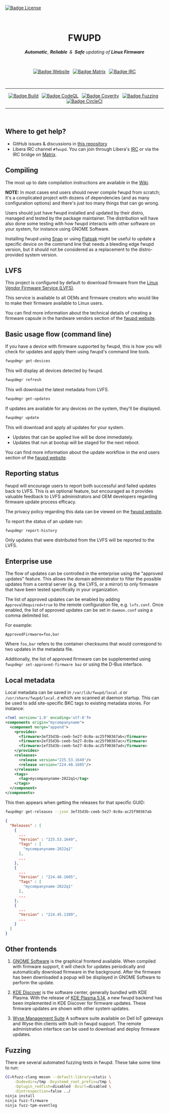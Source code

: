 
[![Badge License]][License]

<div align = center>

<br>
  
# FWUPD

***Automatic*** *, **Reliable** & **Safe** updating of* ***Linux Firmware***

<br>

[![Badge Website]][Website] 
[![Badge Matrix]][Matrix] 
[![Badge IRC]][IRC]

<br>

---

[![Badge Build]][Build Status] 
[![Badge CodeQL]][CodeQL] 
[![Badge Coverity]][Coverity] 
[![Badge Fuzzing]][Fuzzing] 
[![Badge CircleCI]][CircleCI]

---

<br>

</div>

## Where to get help?

- GitHub issues & discussions in [this repository][Repository]
- Libera IRC channel `#fwupd`.
  You can join through Libera's [IRC]
  or via the IRC bridge on [Matrix].

## Compiling

The most up to date compilation instructions are available in the [Wiki][Compiling].

**NOTE:** In most cases end users should never compile fwupd from scratch; it's a
complicated project with dozens of dependencies (and as many configuration options)
and there's just too many things that can go wrong.

Users should just have fwupd installed and updated by their distro, managed and
tested by the package maintainer.
The distribution will have also done some testing with how fwupd interacts with
other software on your system, for instance using GNOME Software.

Installing fwupd using [Snap]
or using [Flatpak] might be
useful to update a specific device on the command line that needs a bleeding
edge fwupd version, but it should not be considered as a replacement to the
distro-provided system version.

## LVFS

This project is configured by default to download firmware from the [Linux Vendor
Firmware Service (LVFS)][Website].

This service is available to all OEMs and firmware creators who would like to make
their firmware available to Linux users.

You can find more information about the technical details of creating a firmware
capsule in the hardware vendors section of the [fwupd website][Website].

## Basic usage flow (command line)

If you have a device with firmware supported by fwupd, this is how you will check
for updates and apply them using fwupd's command line tools.

```sh
fwupdmgr get-devices
```

This will display all devices detected by fwupd.

```sh
fwupdmgr refresh
```

This will download the latest metadata from LVFS.

```sh
fwupdmgr get-updates
```

If updates are available for any devices on the system, they'll be displayed.

```sh
fwupdmgr update
```

This will download and apply all updates for your system.

- Updates that can be applied live will be done immediately.
- Updates that run at bootup will be staged for the next reboot.

You can find more information about the update workflow in the end
users section of the [fwupd website][Website].

## Reporting status

fwupd will encourage users to report both successful and failed updates back
to LVFS.  This is an optional feature, but encouraged as it provides valuable
feedback to LVFS administrators and OEM developers regarding firmware update
process efficacy.

The privacy policy regarding this data can be viewed on the [fwupd website][Privacy].

To report the status of an update run:

```sh
fwupdmgr report-history
```

 Only updates that were distributed from the LVFS will be reported to the LVFS.

## Enterprise use

The flow of updates can be controlled in the enterprise using the
"approved updates" feature. This allows the domain administrator to filter
the possible updates from a central server (e.g. the LVFS, or a mirror)
to only firmware that have been tested specifically in your organization.

The list of approved updates can be enabled by adding `ApprovalRequired=true`
to the remote configuration file, e.g. `lvfs.conf`. Once enabled, the
list of approved updates can be set in `daemon.conf` using a comma delimited list.

For example:

    ApprovedFirmware=foo,bar

Where `foo,bar` refers to the container checksums that would correspond
to two updates in the metadata file.

Additionally, the list of approved firmware can be supplemented using
`fwupdmgr set-approved-firmware baz` or using the D-Bus interface.

## Local metadata

Local metadata can be saved in `/var/lib/fwupd/local.d` or `/usr/share/fwupd/local.d`
which are scanned at daemon startup. This can be used to add site-specific BKC
tags to existing metadata stores. For instance:

```xml
<?xml version='1.0' encoding='utf-8'?>
<components origin="mycompanyname">
  <component merge="append">
    <provides>
      <firmware>3ef35d3b-ceeb-5e27-8c0a-ac25f90367ab</firmware>
      <firmware>2ef35d3b-ceeb-5e27-8c0a-ac25f90367ac</firmware>
      <firmware>1ef35d3b-ceeb-5e27-8c0a-ac25f90367ad</firmware>
    </provides>
    <releases>
      <release version="225.53.1649"/>
      <release version="224.48.1605"/>
    </releases>
    <tags>
      <tag>mycompanyname-2022q1</tag>
    </tags>
  </component>
</components>
```

This then appears when getting the releases for that specific GUID:

```sh
fwupdmgr get-releases --json 3ef35d3b-ceeb-5e27-8c0a-ac25f90367ab
```

```json
{
  "Releases" : [
    {
      ...
      "Version" : "225.53.1649",
      "Tags" : [
        "mycompanyname-2022q1"
      ],
      ...
    },
    {
      ...
      "Version" : "224.48.1605",
      "Tags" : [
        "mycompanyname-2022q1"
      ],
      ...
    },
    {
      ...
      "Version" : "224.45.1389",
      ...
    }
  ]
}
```

## Other frontends

1. [GNOME Software][Gnome] is the graphical
 frontend available. When compiled with firmware support, it will check for
 updates periodically and automatically download firmware in the background.
 After the firmware has been downloaded a popup will be displayed in GNOME
 Software to perform the update.

2. [KDE Discover][Discover] is the software center,
 generally bundled with KDE Plasma. With the release of
 [KDE Plasma 5.14][Plasma],
 a new fwupd backend has been implemented in KDE Discover for firmware updates.
 These firmware updates are shown with other system updates.

3. [Wyse Management Suite][Wyse]
 A software suite available on Dell IoT gateways and Wyse thin clients with built-in fwupd support.
 The remote administration interface can be used to download and deploy firmware
 updates.

## Fuzzing

There are several automated fuzzing tests in fwupd. These take some time to run:

```sh
CC=hfuzz-clang meson --default-library=static \
    -Dudevdir=/tmp -Dsystemd_root_prefix=/tmp \
    -Dplugin_redfish=disabled -Dcurl=disabled \
    -Dintrospection=false ../
ninja install
ninja fuzz-firmware
ninja fuzz-tpm-eventlog
```
    

<!----------------------------------------------------------------------------->

[Compiling]: https://github.com/fwupd/fwupd/wiki/Compilation
[Flatpak]: https://github.com/fwupd/fwupd/wiki/fwupd-flatpak
[Snap]: https://github.com/fwupd/fwupd/wiki/fwupd-snap

[Repository]: https://github.com/fwupd/fwupd
[Privacy]: https://fwupd.org/privacy
[Website]: https://fwupd.org/
[Matrix]: https://matrix.to/#/#fwupd:libera.chat
[IRC]: https://libera.chat/

[Discover]: https://userbase.kde.org/Discover
[Plasma]: https://www.kde.org/announcements/plasma-5.14.0.php
[Gnome]: https://wiki.gnome.org/Apps/Software
[Wyse]: https://www.dell.com/en-us/work/shop/wyse-endpoints-and-software/wyse-management-suite/spd/wyse-wms

[License]: COPYING

<!----------------------------------{ Badges }--------------------------------->

[Badge Build]: https://github.com/fwupd/fwupd/actions/workflows/main.yml/badge.svg
[Badge CodeQL]: https://github.com/fwupd/fwupd/actions/workflows/codeql-analysis.yml/badge.svg
[Badge Fuzzing]: https://oss-fuzz-build-logs.storage.googleapis.com/badges/fwupd.svg
[Badge CircleCI]: https://circleci.com/gh/fwupd/fwupd/tree/main.svg?style=svg
[Badge Coverity]: https://scan.coverity.com/projects/10744/badge.svg

[Badge License]: https://img.shields.io/badge/License-LGPL_v2.1-blue.svg?style=for-the-badge

[Badge Website]: https://img.shields.io/badge/Webstite-2c7be5?style=for-the-badge
[Badge Matrix]: https://img.shields.io/badge/Matrix-0dbd8b?style=for-the-badge
[Badge IRC]: https://img.shields.io/badge/IRC-Libera-ff55dd?style=for-the-badge

<!----------------------------------{ Status }--------------------------------->

[Build Status]: https://github.com/fwupd/fwupd/actions/workflows/main.yml
[CircleCI]: https://circleci.com/gh/fwupd/fwupd/tree/main
[Coverity]: https://scan.coverity.com/projects/10744
[Fuzzing]: https://bugs.chromium.org/p/oss-fuzz/issues/list?sort=-opened&can=1&q=proj:fwupd
[CodeQL]: https://github.com/fwupd/fwupd/actions/workflows/codeql-analysis.yml

